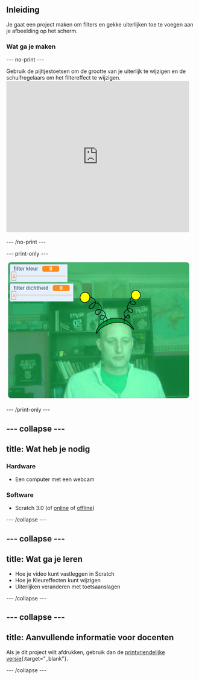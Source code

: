 ## Inleiding

Je gaat een project maken om filters en gekke uiterlijken toe te voegen aan je afbeelding op het scherm.

### Wat ga je maken

--- no-print ---

Gebruik de pijltjestoetsen om de grootte van je uiterlijk te wijzigen en de schuifregelaars om het filtereffect te wijzigen. <iframe src="https://scratch.mit.edu/projects/384221307/embed" allowtransparency="true" width="485" height="402" frameborder="0" scrolling="no" allowfullscreen mark="crwd-mark"></iframe>

--- /no-print ---

--- print-only ---

![Voltooid project](images/final.png)

--- /print-only ---

--- collapse ---
---
title: Wat heb je nodig
---

### Hardware

+ Een computer met een webcam

### Software

+ Scratch 3.0 (of [online](http://rpf.io/scratchon) of [offline](http://rpf.io/scratchoff))

--- /collapse ---

--- collapse ---
---
title: Wat ga je leren
---

- Hoe je video kunt vastleggen in Scratch
- Hoe je Kleureffecten kunt wijzigen
- Uiterlijken veranderen met toetsaanslagen

--- /collapse ---

--- collapse ---
---
title: Aanvullende informatie voor docenten
---

Als je dit project wilt afdrukken, gebruik dan de [printvriendelijke versie](https://projects.raspberrypi.org/nl-NL/projects/scratchchat-filters/print){:target="_blank"}.

--- /collapse ---
